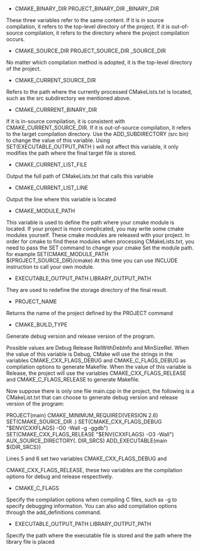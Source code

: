 * CMAKE_BINARY_DIR
PROJECT_BINARY_DIR
<projectname>_BINARY_DIR

These three variables refer to the same content. If it is in source compilation, it refers to the top-level directory of the project. If it is out-of-source compilation, it refers to the directory where the project compilation occurs.

* CMAKE_SOURCE_DIR
PROJECT_SOURCE_DIR
<projectname>_SOURCE_DIR

No matter which compilation method is adopted, it is the top-level directory of the project.

* CMAKE_CURRENT_SOURCE_DIR

Refers to the path where the currently processed CMakeLists.txt is located, such as the src subdirectory we mentioned above.

* CMAKE_CURRRENT_BINARY_DIR 

If it is in-source compilation, it is consistent with CMAKE_CURRENT_SOURCE_DIR. If it is out-of-source compilation, it refers to the target compilation directory.
Use the ADD_SUBDIRECTORY (src bin) to change the value of this variable.
Using SET(EXECUTABLE_OUTPUT_PATH <new path>) will not affect this variable, it only modifies the path where the final target file is stored.

* CMAKE_CURRENT_LIST_FILE

Output the full path of CMakeLists.txt that calls this variable

* CMAKE_CURRENT_LIST_LINE

Output the line where this variable is located

* CMAKE_MODULE_PATH

This variable is used to define the path where your cmake module is located. If your project is more complicated, you may write some cmake modules yourself. These cmake modules are released with your project. In order for cmake to find these modules when processing CMakeLists.txt, you need to pass the SET command to change your cmake Set the module path.
for example
SET(CMAKE_MODULE_PATH ${PROJECT_SOURCE_DIR}/cmake)
At this time you can use INCLUDE instruction to call your own module.

* EXECUTABLE_OUTPUT_PATH 
 LIBRARY_OUTPUT_PATH

They are used to redefine the storage directory of the final result. 

* PROJECT_NAME

Returns the name of the project defined by the PROJECT command

* CMAKE_BUILD_TYPE

Generate debug version and release version of the program.

Possible values are Debug Release RelWithDebInfo and MinSizeRel. When the value of this variable is Debug, CMake will use the strings in the variables CMAKE_CXX_FLAGS_DEBUG and CMAKE_C_FLAGS_DEBUG as compilation options to generate Makefile. When the value of this variable is Release, the project will use the variables CMAKE_CXX_FLAGS_RELEASE and CMAKE_C_FLAGS_RELEASE to generate Makefile.

Now suppose there is only one file main.cpp in the project, the following is a CMakeList.txt that can choose to generate debug version and release version of the program:

PROJECT(main)
CMAKE_MINIMUM_REQUIRED(VERSION 2.6)
SET(CMAKE_SOURCE_DIR .)
SET(CMAKE_CXX_FLAGS_DEBUG "$ENV{CXXFLAGS} -O0 -Wall -g -ggdb")
SET(CMAKE_CXX_FLAGS_RELEASE "$ENV{CXXFLAGS} -O3 -Wall")
AUX_SOURCE_DIRECTORY(. DIR_SRCS)
ADD_EXECUTABLE(main ${DIR_SRCS})

Lines 5 and 6 set two variables CMAKE_CXX_FLAGS_DEBUG and

CMAKE_CXX_FLAGS_RELEASE, these two variables are the compilation options for debug and release respectively.

* CMAKE_C_FLAGS

Specify the compilation options when compiling C files, such as -g to specify debugging information. You can also add compilation options through the add_definitions command.

* EXECUTABLE_OUTPUT_PATH
LIBRARY_OUTPUT_PATH

Specify the path where the executable file is stored and the path where the library file is placed